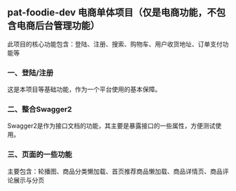 ## pat-foodie-dev 电商单体项目（仅是电商功能，不包含电商后台管理功能）

此项目的核心功能包含：登陆、注册、搜索、购物车、用户收货地址、订单支付功能等

### 一、登陆/注册
这是本项目等基础功能，作为一个平台使用的基本保障。

### 二、整合Swagger2
Swagger2是作为接口文档的功能，其主要是暴露接口的一些属性，方便测试使用。

### 三、页面的一些功能
主要包含：轮播图、商品分类懒加载、首页推荐商品懒加载、商品详情页、商品评论展示与分页
